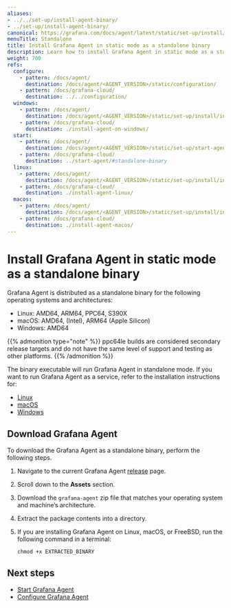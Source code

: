 ```yaml
---
aliases:
- ../../set-up/install-agent-binary/
- ../set-up/install-agent-binary/
canonical: https://grafana.com/docs/agent/latest/static/set-up/install/install-agent-binary/
menuTitle: Standalone
title: Install Grafana Agent in static mode as a standalone binary
description: Learn how to install Grafana Agent in static mode as a standalone binary
weight: 700
refs:
  configure:
    - pattern: /docs/agent/
      destination: /docs/agent/<AGENT_VERSION>/static/configuration/
    - pattern: /docs/grafana-cloud/
      destination: ../../configuration/
  windows:
    - pattern: /docs/agent/
      destination: /docs/agent/<AGENT_VERSION>/static/set-up/install/install-agent-on-windows/
    - pattern: /docs/grafana-cloud/
      destination: ./install-agent-on-windows/
  start:
    - pattern: /docs/agent/
      destination: /docs/agent/<AGENT_VERSION>/static/set-up/start-agent/#standalone-binary
    - pattern: /docs/grafana-cloud/
      destination: ../start-agent/#standalone-binary
  linux:
    - pattern: /docs/agent/
      destination: /docs/agent/<AGENT_VERSION>/static/set-up/install/install-agent-linux/
    - pattern: /docs/grafana-cloud/
      destination: ./install-agent-linux/
  macos:
    - pattern: /docs/agent/
      destination: /docs/agent/<AGENT_VERSION>/static/set-up/install/install-agent-macos/
    - pattern: /docs/grafana-cloud/
      destination: ./install-agent-macos/
---
```


# Install Grafana Agent in static mode as a standalone binary

Grafana Agent is distributed as a standalone binary for the following operating systems and architectures:

* Linux: AMD64, ARM64, PPC64, S390X
* macOS: AMD64, (Intel),  ARM64 (Apple Silicon)
* Windows: AMD64

{{% admonition type="note" %}}
ppc64le builds are considered secondary release targets and do not have the same level of support and testing as other platforms.
{{% /admonition %}}

The binary executable will run Grafana Agent in standalone mode. If you want to run Grafana Agent as a service, refer to the installation instructions for:

* [Linux](ref:linux)
* [macOS](ref:macos)
* [Windows](ref:windows)

## Download Grafana Agent

To download the Grafana Agent as a standalone binary, perform the following steps.

1. Navigate to the current Grafana Agent [release](https://github.com/grafana/agent/releases) page.

1. Scroll down to the **Assets** section.

1. Download the `grafana-agent` zip file that matches your operating system and machine’s architecture.

1. Extract the package contents into a directory.

1. If you are installing Grafana Agent on Linux, macOS, or FreeBSD, run the following command in a terminal:

   ```shell
   chmod +x EXTRACTED_BINARY
   ```

## Next steps

* [Start Grafana Agent](ref:start)
* [Configure Grafana Agent](ref:configure)

